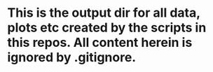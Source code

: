 # This is the output dir for all data, plots etc created by the scripts in this repos. All content herein is ignored by .gitignore. 